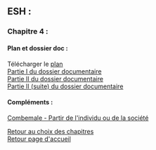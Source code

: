 ## ESH :
### **Chapitre 4 :**

#### Plan et dossier doc : <br />
Télécharger le [plan](http://download854.mediafireuserdownload.com/b9bifbf7avyg/44uaxdw7b4a5zfy/Plan+Chap+3.pdf)<br /> 
[Partie I du dossier documentaire](http://download1491.mediafireuserdownload.com/8mm028p531zg/a6chz73abe36f4d/Chap+3+partie+I.pdf) <br />
[Partie II du dossier documentaire](http://download1339.mediafireuserdownload.com/4xq97x7v77og/x35m9rkj7q9ajwe/Chap+3+partie+II.pdf) <br />
[Partie II (suite) du dossier documentaire](http://download1348.mediafire.com/8w9h71ukv5tg/7zecl5x2km87887/Chap+4+II+%28suite%29.pdf) <br />

#### Compléments : <br />

[Combemale - Partir de l'individu ou de la société](http://download722.mediafire.com/1x47chnan6sg/zin65tmyibqyiwg/Partir+de+l%5C%27individu+ou+de+la+soci%C3%A9t%C3%A9+-+Combemale.pdf)
 
[Retour au choix des chapitres](https://vaihess.github.io/eshece1/esh) <br />
[Retour page d'accueil](https://vaihess.github.io/eshece1)
